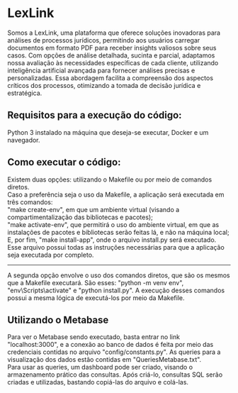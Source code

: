 # LexLink
Somos a LexLink, uma plataforma que oferece soluções inovadoras para análises de processos jurídicos, permitindo aos usuários carregar documentos em formato PDF para receber insights valiosos sobre seus casos. Com opções de análise detalhada, sucinta e parcial, adaptamos nossa avaliação às necessidades específicas de cada cliente, utilizando inteligência artificial avançada para fornecer análises precisas e personalizadas. Essa abordagem facilita a compreensão dos aspectos críticos dos processos, otimizando a tomada de decisão jurídica e estratégica.

## Requisitos para a execução do código:
Python 3 instalado na máquina que deseja-se executar, Docker e um navegador.

## Como executar o código:
Existem duas opções: utilizando o Makefile ou por meio de comandos diretos. <br/> 
Caso a preferência seja o uso da Makefile, a aplicação será executada em três comandos: <br/>"make create-env", em que um ambiente virtual (visando a compartimentalização das bibliotecas e pacotes);<br/> "make activate-env", que permitirá o uso do ambiente virtual, em que as instalações de pacotes e bibliotecas serão feitas lá, e não na máquina local;<br/> E, por fim, "make install-app", onde o arquivo install.py será executado. Esse arquivo possui todas as instruções necessárias para que a aplicação seja executada por completo.
<hr>
A segunda opção envolve o uso dos comandos diretos, que são os mesmos que a Makefile executará. São esses: "python -m venv env", "env\Scripts\activate" e "python install.py". A execução desses comandos possui a mesma lógica de executá-los por meio da Makefile.

## Utilizando o Metabase
Para ver o Metabase sendo executado, basta entrar no link "localhost:3000", e a conexão ao banco de dados é feita por meio das credenciais contidas no arquivo "config/constants.py". As queries para a visualização dos dados estão contidas em "QueriesMetabase.txt". <br/>Para usar as queries, um dashboard pode ser criado, visando o armazenamento prático das consultas. Após criá-lo, consultas SQL serão criadas e utilizadas, bastando copiá-las do arquivo e colá-las.
